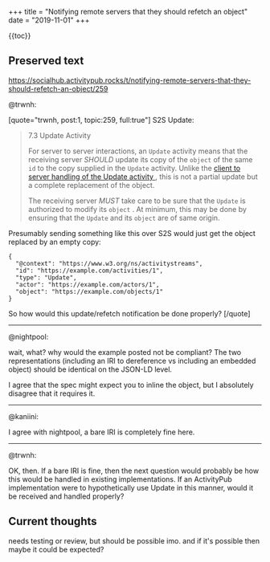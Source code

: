 +++
title = "Notifying remote servers that they should refetch an object"
date = "2019-11-01"
+++

{{toc}}

## Preserved text

<https://socialhub.activitypub.rocks/t/notifying-remote-servers-that-they-should-refetch-an-object/259>

@trwnh:

[quote="trwnh, post:1, topic:259, full:true"]
S2S Update:

> 7.3 Update Activity
>
> For server to server interactions, an `Update` activity means that the receiving server *SHOULD* update its copy of the `object` of the same `id` to the copy supplied in the `Update` activity. Unlike the [ client to server handling of the Update activity ](https://www.w3.org/TR/activitypub/#update-activity-outbox), this is not a partial update but a complete replacement of the object.
>
> The receiving server *MUST* take care to be sure that the `Update` is authorized to modify its `object` . At minimum, this may be done by ensuring that the `Update` and its `object` are of same origin.

Presumably sending something like this over S2S would just get the object replaced by an empty copy:

```
{
  "@context": "https://www.w3.org/ns/activitystreams",
  "id": "https://example.com/activities/1",
  "type": "Update",
  "actor": "https://example.com/actors/1",
  "object": "https://example.com/objects/1"
}
```

So how would this update/refetch notification be done properly?
[/quote]

---

@nightpool:

wait, what? why would the example posted not be compliant? The two representations (including an IRI to dereference vs including an embedded object) should be identical on the JSON-LD level.

I agree that the spec might expect you to inline the object, but I absolutely disagree that it requires it.

---

@kaniini:

I agree with nightpool, a bare IRI is completely fine here.

---

@trwnh:

OK, then. If a bare IRI is fine, then the next question would probably be how this would be handled in existing implementations. If an ActivityPub implementation were to hypothetically use Update in this manner, would it be received and handled properly?

## Current thoughts

needs testing or review, but should be possible imo. and if it's possible then maybe it could be expected?